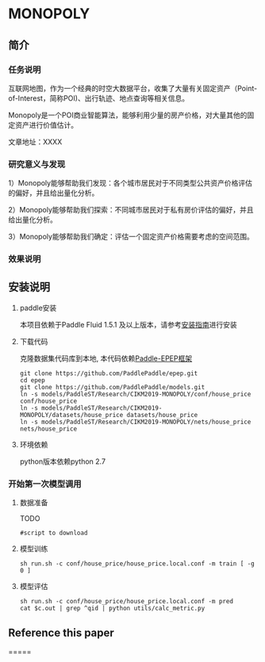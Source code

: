 # MONOPOLY

## 简介

### 任务说明

互联网地图，作为一个经典的时空大数据平台，收集了大量有关固定资产（Point-of-Interest，简称POI)、出行轨迹、地点查询等相关信息。

Monopoly是一个POI商业智能算法，能够利用少量的房产价格，对大量其他的固定资产进行价值估计。

文章地址：XXXX

### 研究意义与发现

1）Monopoly能够帮助我们发现：各个城市居民对于不同类型公共资产价格评估的偏好，并且给出量化分析。

2）Monopoly能够帮助我们探索：不同城市居民对于私有房价评估的偏好，并且给出量化分析。

3）Monopoly能够帮助我们确定：评估一个固定资产价格需要考虑的空间范围。

### 效果说明


## 安装说明

1. paddle安装

    本项目依赖于Paddle Fluid 1.5.1 及以上版本，请参考[安装指南](http://www.paddlepaddle.org/#quick-start)进行安装

2. 下载代码

    克隆数据集代码库到本地, 本代码依赖[Paddle-EPEP框架](https://github.com/PaddlePaddle/epep)
    ```
    git clone https://github.com/PaddlePaddle/epep.git
    cd epep
    git clone https://github.com/PaddlePaddle/models.git
    ln -s models/PaddleST/Research/CIKM2019-MONOPOLY/conf/house_price conf/house_price
    ln -s models/PaddleST/Research/CIKM2019-MONOPOLY/datasets/house_price datasets/house_price
    ln -s models/PaddleST/Research/CIKM2019-MONOPOLY/nets/house_price nets/house_price
    ```

3. 环境依赖

    python版本依赖python 2.7


### 开始第一次模型调用
1. 数据准备

    TODO
    ```
    #script to download 
    ```

2. 模型训练

    ```
    sh run.sh -c conf/house_price/house_price.local.conf -m train [ -g 0 ]
    ```

3. 模型评估
    ```
    sh run.sh -c conf/house_price/house_price.local.conf -m pred
    cat $c.out | grep ^qid | python utils/calc_metric.py
    ```

## Reference this paper
=====


